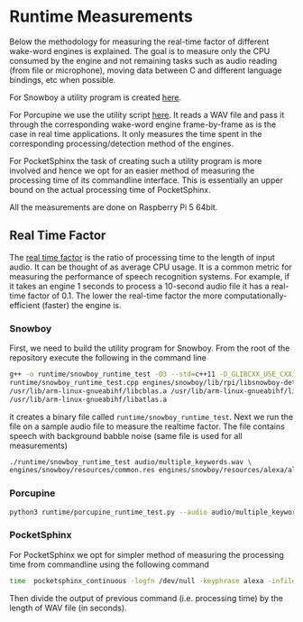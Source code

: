 # Runtime Measurements

Below the methodology for measuring the real-time factor of different wake-word engines is explained. The goal is to
measure only the CPU consumed by the engine and not remaining tasks such as audio reading (from file or microphone),
moving data between C and different language bindings, etc when possible.

For Snowboy a utility program is created [here](/runtime/snowboy_runtime_test.cpp). 

For Porcupine we use the utility script [here](/runtime/porcupine_runtime_test.py). It reads a WAV file and pass it 
through the corresponding wake-word engine frame-by-frame as is the case in real time applications. 
It only measures the time spent in the corresponding processing/detection method of the engines.

For PocketSphinx the task of creating such a utility program is more involved and hence we opt for an easier method of
measuring the processing time of its commandline interface. This is essentially an upper bound on the actual processing
time of PocketSphinx.

All the measurements are done on Raspberry Pi 5 64bit.

## Real Time Factor

The [real time factor](https://openvoice-tech.net/index.php/Real-time-factor) is the ratio of processing time to 
the length of input audio. It can be thought of as average CPU usage. It is a common metric for measuring the 
performance of speech recognition systems. For example, if it takes an engine 1 seconds to process a 10-second audio 
file it has a real-time factor of 0.1. The lower the real-time factor the more 
computationally-efficient (faster) the engine is.

### Snowboy

First, we need to build the utility program for Snowboy. From the root of the repository execute the following in the
command line

```bash
g++ -o runtime/snowboy_runtime_test -O3 --std=c++11 -D_GLIBCXX_USE_CXX11_ABI=0 -I engines/snowboy/include/ \
runtime/snowboy_runtime_test.cpp engines/snowboy/lib/rpi/libsnowboy-detect.a /usr/lib/arm-linux-gnueabihf/libf77blas.a \
/usr/lib/arm-linux-gnueabihf/libcblas.a /usr/lib/arm-linux-gnueabihf/liblapack_atlas.a \
/usr/lib/arm-linux-gnueabihf/libatlas.a
```

it creates a binary file called `runtime/snowboy_runtime_test`. Next we run the file on a sample audio file to measure
the realtime factor. The file contains speech with background babble noise (same file is used for all measurements)

```bash
./runtime/snowboy_runtime_test audio/multiple_keywords.wav \
engines/snowboy/resources/common.res engines/snowboy/resources/alexa/alexa-avs-sample-app/alexa.umdl alexa
```

### Porcupine
```bash
python3 runtime/porcupine_runtime_test.py --audio audio/multiple_keywords.wav --keyword alexa --access-key ${ACCESS_KEY}
```

### PocketSphinx

For PocketSphinx we opt for simpler method of measuring the processing time from commandline using the following command

```bash
time  pocketsphinx_continuous -logfn /dev/null -keyphrase alexa -infile audio/multiple_keywords.wav
```

Then divide the output of previous command (i.e. processing time) by the length of WAV file (in seconds). 
